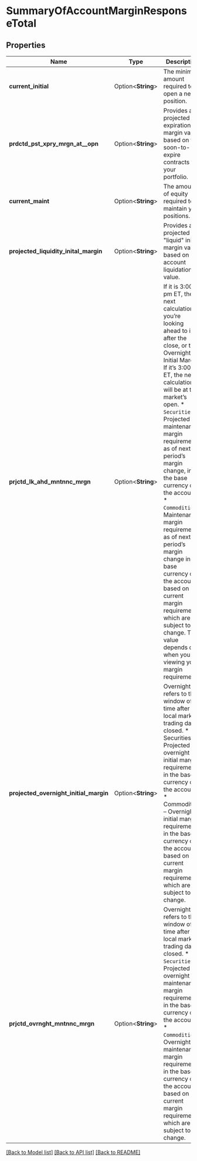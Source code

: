 # SummaryOfAccountMarginResponseTotal

## Properties

Name | Type | Description | Notes
------------ | ------------- | ------------- | -------------
**current_initial** | Option<**String**> | The minimum amount required to open a new position. | [optional]
**prdctd_pst_xpry_mrgn_at__opn** | Option<**String**> | Provides a projected “at expiration” margin value based on the soon-to-expire contracts in your portfolio. | [optional]
**current_maint** | Option<**String**> | The amount of equity required to maintain your positions. | [optional]
**projected_liquidity_inital_margin** | Option<**String**> | Provides a projected \"liquid\" initial margin value based on account liquidation value. | [optional]
**prjctd_lk_ahd_mntnnc_mrgn** | Option<**String**> | If it is 3:00 pm ET, the next calculation you’re looking ahead to is after the close, or the Overnight Initial Margin. If it’s 3:00 am ET, the next calculation will be at the market’s open.  * `Securities` – Projected maintenance margin requirement as of next period’s margin change, in the base currency of the account.   * `Commodities` – Maintenance margin requirement as of next period’s margin change in the base currency of the account based on current margin requirements, which are subject to change. This value depends on when you are viewing your margin requirements.  | [optional]
**projected_overnight_initial_margin** | Option<**String**> | Overnight refers to the window of time after the local market trading day is closed.    * Securities – Projected overnight initial margin requirement in the base currency of the account.    * Commodities – Overnight initial margin requirement in the base currency of the account based on current margin requirements, which are subject to change.  | [optional]
**prjctd_ovrnght_mntnnc_mrgn** | Option<**String**> | Overnight refers to the window of time after the local market trading day is closed.    * `Securities` – Projected overnight maintenance margin requirement in the base currency of the account.    * `Commodities` – Overnight maintenance margin requirement in the base currency of the account based on current margin requirements, which are subject to change.  | [optional]

[[Back to Model list]](../README.md#documentation-for-models) [[Back to API list]](../README.md#documentation-for-api-endpoints) [[Back to README]](../README.md)


